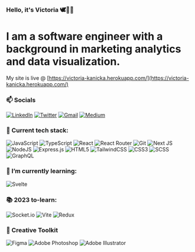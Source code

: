 ### Hello, it's Victoria 🕊️🌱🎨

# I am a software engineer with a background in marketing analytics and data visualization.

My site is live @ [https://victoria-kanicka.herokuapp.com/](https://victoria-kanicka.herokuapp.com/)

### 📫 Socials
[![LinkedIn](https://img.shields.io/badge/linkedin-%230077B5.svg?style=for-the-badge&logo=linkedin&logoColor=white)](https://www.linkedin.com/in/victoriakanicka/)
[![Twitter](https://img.shields.io/badge/vkanicka-%231DA1F2.svg?style=for-the-badge&logo=Twitter&logoColor=white)](https://twitter.com/VKanicka)
[![Gmail](https://img.shields.io/badge/vkanicka@gmail.com-D14836?style=for-the-badge&logo=gmail&logoColor=white)](mailto:vkanicka@gmail.com?subject=GitHub!)
[![Medium](https://img.shields.io/badge/vkanicka-D14836?style=for-the-badge&logo=medium&logoColor=white)](https://vkanicka.medium.com/)


### 🔨 Current tech stack:
![JavaScript](https://img.shields.io/badge/javascript-%23323330.svg?style=for-the-badge&logo=javascript&logoColor=%23F7DF1E)
![TypeScript](https://img.shields.io/badge/typescript-%23007ACC.svg?style=for-the-badge&logo=typescript&logoColor=white)
![React](https://img.shields.io/badge/react-%2320232a.svg?style=for-the-badge&logo=react&logoColor=%2361DAFB)
![React Router](https://img.shields.io/badge/React_Router-CA4245?style=for-the-badge&logo=react-router&logoColor=white)
![Git](https://img.shields.io/badge/git-%23F05033.svg?style=for-the-badge&logo=git&logoColor=white)
![Next JS](https://img.shields.io/badge/Next-black?style=for-the-badge&logo=next.js&logoColor=white)
![NodeJS](https://img.shields.io/badge/node.js-6DA55F?style=for-the-badge&logo=node.js&logoColor=white)
![Express.js](https://img.shields.io/badge/express.js-%23404d59.svg?style=for-the-badge&logo=express&logoColor=%2361DAFB)
![HTML5](https://img.shields.io/badge/html5-%23E34F26.svg?style=for-the-badge&logo=html5&logoColor=white)
![TailwindCSS](https://img.shields.io/badge/tailwindcss-%2338B2AC.svg?style=for-the-badge&logo=tailwind-css&logoColor=white)
![CSS3](https://img.shields.io/badge/css3-%231572B6.svg?style=for-the-badge&logo=css3&logoColor=white)
![SCSS](https://img.shields.io/badge/SCSS-hotpink.svg?style=for-the-badge&logo=SCSS&logoColor=white)
![GraphQL](https://img.shields.io/badge/-GraphQL-E10098?style=for-the-badge&logo=graphql&logoColor=white)


### 🌱 I’m currently learning:
![Svelte](https://img.shields.io/badge/-Svelte-E10098?style=for-the-badge&logo=svelte&logoColor=white)


### 📚 2023 to-learn:

![Socket.io](https://img.shields.io/badge/Socket.io-black?style=for-the-badge&logo=socket.io&badgeColor=010101)
![Vite](https://img.shields.io/badge/vite-%2335495e.svg?style=for-the-badge&logo=vite&logoColor=%234FC08D)
![Redux](https://img.shields.io/badge/redux-%23593d88.svg?style=for-the-badge&logo=redux&logoColor=white)

### 🎨 Creative Toolkit
![Figma](https://img.shields.io/badge/figma-%23F24E1E.svg?style=for-the-badge&logo=figma&logoColor=white)
![Adobe Photoshop](https://img.shields.io/badge/adobephotoshop-%2331A8FF.svg?style=for-the-badge&logo=adobephotoshop&logoColor=white)
![Adobe Illustrator](https://img.shields.io/badge/adobeillustrator-%23FF9A00.svg?style=for-the-badge&logo=adobeillustrator&logoColor=white)

